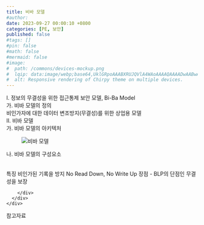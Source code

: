 ```yaml
---
title: 비바 모델
#author: 
date: 2023-09-27 00:00:10 +0800
categories: [PE, 보안]
published: false
#tags: []
#pin: false
#math: false
#mermaid: false
#image:
#  path: /commons/devices-mockup.png
#  lqip: data:image/webp;base64,UklGRpoAAABXRUJQVlA4WAoAAAAQAAAADwAABwAAQUxQSDIAAAARL0AmbZurmr57yyIiqE8oiG0bejIYEQTgqiDA9vqnsUSI6H+oAERp2HZ65qP/VIAWAFZQOCBCAAAA8AEAnQEqEAAIAAVAfCWkAALp8sF8rgRgAP7o9FDvMCkMde9PK7euH5M1m6VWoDXf2FkP3BqV0ZYbO6NA/VFIAAAA
#  alt: Responsive rendering of Chirpy theme on multiple devices.
---
```


<div class="post-wrap">
  <div class="para">
    <div class="para-title">
      I. 정보의 무결성을 위한 접근통제 보안 모델, Bi-Ba Model
    </div>
    <div class="para-cntnt">
      <div class="para">
        <div class="para-title">
          가. 비바 모델의 정의
        </div>
        <div class="para-cntnt">
            비인가자에 대한 데이터 변조방지(무결성)를 위한 상업용 모델
        </div>
      </div>
    </div>
  </div>
  
  <div class="para">
    <div class="para-title">
      II. 비바 모델
    </div>
    <div class="para-cntnt">
      <div class="para">
        <div class="para-title">
          가. 비바 모델의 아키텍처
        </div>
        <div class="para-cntnt">
          <figure class="post-figure">
            <img src="/assets/img/posts/비바-모델.png" alt="비바 모델">
<!--            <figcaption>Source: Unveiling the Metaverse: Exploring Emerging Trends, Multifaceted Perspectives, and Future Challenges</figcaption>-->
          </figure>
        </div>
      </div>
      <div class="para">
        <div class="para-title">
          나. 비바 모델의 구성요소
        </div>
        <div class="para-cntnt">
          <table class="post-table">
          </table>
          특징
  비인가된 기록을 방지
  No Read Down, No Write Up
장점 - BLP의 단점인 무결성을 보장

        </div>
      </div>
    </div>
  </div>

  <div class="refr-wrap">
    <div class="refr-title">
        참고자료
    </div>
    <ol class="refr-list">
    <!--    <li>(나현식, 최대선) <a target="_blank" href="https://scienceon.kisti.re.kr/commons/util/originalView.do?cn=JAKO202225948430499&oCn=JAKO202225948430499&dbt=JAKO&journal=NJOU00291864">메타버스 보안 위협 요소 및 대응 방안 검토</a></li>-->
    <!--    <li>(M. Uddin, S. Manickam, H. Ullah, M. Obaidat and A. Dandoush) <a target="_blank" href="https://ieeexplore.ieee.org/abstract/document/10138386">Unveiling the Metaverse: Exploring Emerging Trends, Multifaceted Perspectives, and Future Challenges</a></li>-->
    </ol>
  </div>
</div>
